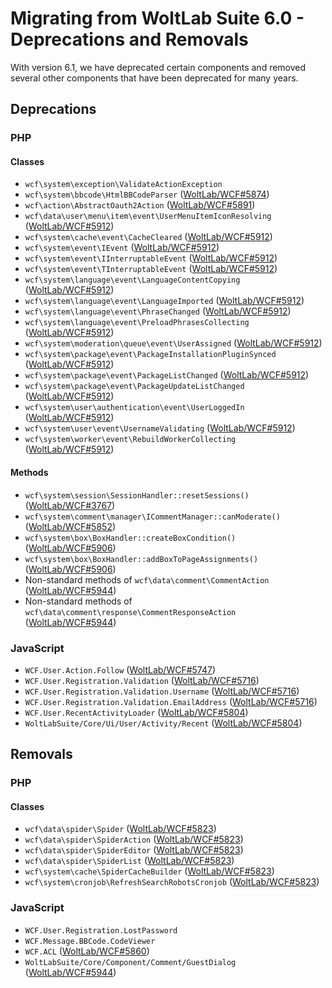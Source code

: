 # Migrating from WoltLab Suite 6.0 - Deprecations and Removals

With version 6.1, we have deprecated certain components and removed several other components that have been deprecated for many years.

## Deprecations

### PHP

#### Classes

- `wcf\system\exception\ValidateActionException`
- `wcf\system\bbcode\HtmlBBCodeParser` ([WoltLab/WCF#5874](https://github.com/WoltLab/WCF/pull/5874/))
- `wcf\action\AbstractOauth2Action` ([WoltLab/WCF#5891](https://github.com/WoltLab/WCF/pull/5891/))
- `wcf\data\user\menu\item\event\UserMenuItemIconResolving` ([WoltLab/WCF#5912](https://github.com/WoltLab/WCF/pull/5912/))
- `wcf\system\cache\event\CacheCleared` ([WoltLab/WCF#5912](https://github.com/WoltLab/WCF/pull/5912/))
- `wcf\system\event\IEvent` ([WoltLab/WCF#5912](https://github.com/WoltLab/WCF/pull/5912/))
- `wcf\system\event\IInterruptableEvent` ([WoltLab/WCF#5912](https://github.com/WoltLab/WCF/pull/5912/))
- `wcf\system\event\TInterruptableEvent` ([WoltLab/WCF#5912](https://github.com/WoltLab/WCF/pull/5912/))
- `wcf\system\language\event\LanguageContentCopying` ([WoltLab/WCF#5912](https://github.com/WoltLab/WCF/pull/5912/))
- `wcf\system\language\event\LanguageImported` ([WoltLab/WCF#5912](https://github.com/WoltLab/WCF/pull/5912/))
- `wcf\system\language\event\PhraseChanged` ([WoltLab/WCF#5912](https://github.com/WoltLab/WCF/pull/5912/))
- `wcf\system\language\event\PreloadPhrasesCollecting` ([WoltLab/WCF#5912](https://github.com/WoltLab/WCF/pull/5912/))
- `wcf\system\moderation\queue\event\UserAssigned` ([WoltLab/WCF#5912](https://github.com/WoltLab/WCF/pull/5912/))
- `wcf\system\package\event\PackageInstallationPluginSynced` ([WoltLab/WCF#5912](https://github.com/WoltLab/WCF/pull/5912/))
- `wcf\system\package\event\PackageListChanged` ([WoltLab/WCF#5912](https://github.com/WoltLab/WCF/pull/5912/))
- `wcf\system\package\event\PackageUpdateListChanged` ([WoltLab/WCF#5912](https://github.com/WoltLab/WCF/pull/5912/))
- `wcf\system\user\authentication\event\UserLoggedIn` ([WoltLab/WCF#5912](https://github.com/WoltLab/WCF/pull/5912/))
- `wcf\system\user\event\UsernameValidating` ([WoltLab/WCF#5912](https://github.com/WoltLab/WCF/pull/5912/))
- `wcf\system\worker\event\RebuildWorkerCollecting` ([WoltLab/WCF#5912](https://github.com/WoltLab/WCF/pull/5912/))

#### Methods

- `wcf\system\session\SessionHandler::resetSessions()` ([WoltLab/WCF#3767](https://github.com/WoltLab/WCF/pull/3767))
- `wcf\system\comment\manager\ICommentManager::canModerate()` ([WoltLab/WCF#5852](https://github.com/WoltLab/WCF/pull/5852/))
- `wcf\system\box\BoxHandler::createBoxCondition()` ([WoltLab/WCF#5906](https://github.com/WoltLab/WCF/pull/5906))
- `wcf\system\box\BoxHandler::addBoxToPageAssignments()` ([WoltLab/WCF#5906](https://github.com/WoltLab/WCF/pull/5906))
- Non-standard methods of `wcf\data\comment\CommentAction` ([WoltLab/WCF#5944](https://github.com/WoltLab/WCF/pull/5944))
- Non-standard methods of `wcf\data\comment\response\CommentResponseAction` ([WoltLab/WCF#5944](https://github.com/WoltLab/WCF/pull/5944))

### JavaScript

- `WCF.User.Action.Follow` ([WoltLab/WCF#5747](https://github.com/WoltLab/WCF/pull/5747))
- `WCF.User.Registration.Validation` ([WoltLab/WCF#5716](https://github.com/WoltLab/WCF/pull/5716))
- `WCF.User.Registration.Validation.Username` ([WoltLab/WCF#5716](https://github.com/WoltLab/WCF/pull/5716))
- `WCF.User.Registration.Validation.EmailAddress` ([WoltLab/WCF#5716](https://github.com/WoltLab/WCF/pull/5716))
- `WCF.User.RecentActivityLoader` ([WoltLab/WCF#5804](https://github.com/WoltLab/WCF/pull/5804))
- `WoltLabSuite/Core/Ui/User/Activity/Recent` ([WoltLab/WCF#5804](https://github.com/WoltLab/WCF/pull/5804))

## Removals

### PHP

#### Classes

- `wcf\data\spider\Spider` ([WoltLab/WCF#5823](https://github.com/WoltLab/WCF/pull/5823))
- `wcf\data\spider\SpiderAction` ([WoltLab/WCF#5823](https://github.com/WoltLab/WCF/pull/5823))
- `wcf\data\spider\SpiderEditor` ([WoltLab/WCF#5823](https://github.com/WoltLab/WCF/pull/5823))
- `wcf\data\spider\SpiderList` ([WoltLab/WCF#5823](https://github.com/WoltLab/WCF/pull/5823))
- `wcf\system\cache\SpiderCacheBuilder` ([WoltLab/WCF#5823](https://github.com/WoltLab/WCF/pull/5823))
- `wcf\system\cronjob\RefreshSearchRobotsCronjob` ([WoltLab/WCF#5823](https://github.com/WoltLab/WCF/pull/5823))

### JavaScript

- `WCF.User.Registration.LostPassword`
- `WCF.Message.BBCode.CodeViewer`
- `WCF.ACL` ([WoltLab/WCF#5860](https://github.com/WoltLab/WCF/pull/5860))
- `WoltLabSuite/Core/Component/Comment/GuestDialog` ([WoltLab/WCF#5944](https://github.com/WoltLab/WCF/pull/5944))
